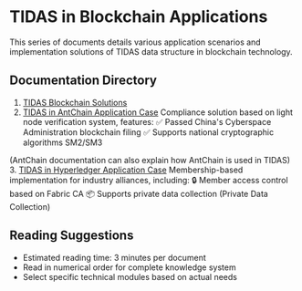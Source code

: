 # TIDAS in Blockchain Applications

This series of documents details various application scenarios and implementation solutions of TIDAS data structure in blockchain technology.

## Documentation Directory

1. [TIDAS Blockchain Solutions](tidas-blockchain.md)
2. [TIDAS in AntChain Application Case](TIDAS-to-ANTCHAIN.md)
   Compliance solution based on light node verification system, features:
   ✅ Passed China's Cyberspace Administration blockchain filing
   ✅ Supports national cryptographic algorithms SM2/SM3

(AntChain documentation can also explain how AntChain is used in TIDAS)
3. [TIDAS in Hyperledger Application Case](TIDAS-to-hyperledger.md)
   Membership-based implementation for industry alliances, including:
   🔒 Member access control based on Fabric CA
   📦 Supports private data collection (Private Data Collection)

## Reading Suggestions

- Estimated reading time: 3 minutes per document
- Read in numerical order for complete knowledge system
- Select specific technical modules based on actual needs
